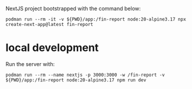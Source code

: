 NextJS project bootstrapped with the command below:  
```
podman run --rm -it -v ${PWD}/app:/fin-report node:20-alpine3.17 npx create-next-app@latest fin-report
```

# local development
Run the server with:  
```
podman run --rm --name nextjs -p 3000:3000 -w /fin-report -v ${PWD}/app:/fin-report node:20-alpine3.17 npm run dev
```